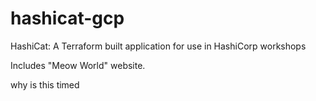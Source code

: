 # hashicat-gcp
HashiCat: A Terraform built application for use in HashiCorp workshops

Includes "Meow World" website.


why is this timed